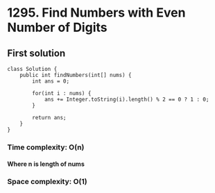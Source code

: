 # 1295. Find Numbers with Even Number of Digits
## First solution
```
class Solution {
    public int findNumbers(int[] nums) {
        int ans = 0;
        
        for(int i : nums) {
        	ans += Integer.toString(i).length() % 2 == 0 ? 1 : 0;
        }
       
        return ans;
    }
}
```
### Time complexity: O(n)
#### Where n is length of nums
### Space complexity: O(1)